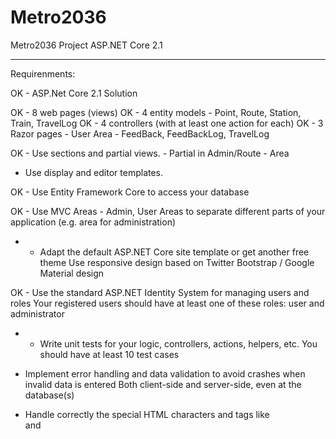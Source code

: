 # Metro2036
Metro2036 Project ASP.NET Core 2.1

----------------------------------------------------------------------------------------------------
Requirenments:

OK - ASP.Net Core 2.1 Solution

OK - 8 web pages (views)
OK - 4 entity models -  Point, Route, Station, Train, TravelLog
OK - 4 controllers  (with at least one action for each)
OK - 3 Razor pages - User Area - FeedBack, FeedBackLog, TravelLog

OK - Use sections and partial views. - Partial in Admin/Route - Area
* Use display and editor templates.

OK - Use Entity Framework Core to access your database

OK - Use MVC Areas - Admin, User Areas
	to separate different parts of your application (e.g. area for administration)

* -  Adapt the default ASP.NET Core site template or get another free theme
	Use responsive design based on Twitter Bootstrap / Google Material design
	
OK - Use the standard ASP.NET Identity System for managing users and roles
	Your registered users should have at least one of these roles: user and administrator
	
* - Write unit tests for your logic, controllers, actions, helpers, etc.
	You should have at least 10 test cases

* Implement error handling and data validation to avoid crashes when invalid data is entered
	Both 
		client-side and 
		server-side, even at the 
		database(s)

* Handle correctly the special HTML characters and tags like <br /> and <script> (escape special characters)

OK - Use Dependency Injection - Services Injection
	The built-in one in ASP.NET Core is perfectly fine

OK - Optionally, use AutoМapping

* Prevent from security vulnerabilities like SQL Injection, XSS, CSRF, parameter tampering, etc.

Bonuses
OK - Host the application in a cloud environment, e.g. in AppHarbor or Azure
	Hosted in Azure

---------------------------------------------------------------------------------------------------------
Assessment Criteria
* Functionality – 0…20
* Implementing controllers correctly (controllers should do only their work) – 0...5
* Implementing views correctly (using display and editor templates) – 0…5
* Unit tests (unit test for some of the controllers using mocking) – 0…10
* Security (prevent SQL injection, XSS, CSRF, parameter tampering, etc.) – 0…5
* Data validation (validation in the models and input models) – 0…10
* Using auto mapper and inversion of control – 0…5
* Using areas with multiple layouts – 0…10
* Code quality (well-structured code, following the MVC pattern, following SOLID principles, etc.) – 0…10
* Bonus (bonus points are given for exceptional project) – 0…25
--------------------------------------------------------------------------------------------------------
ToDo:
Admin Area:
(As Drop Down)

Points Routes Stations Trains - in DropDown Menu - Management
	- With View and Bind Model 

Models Progress:
Point - Service, Controler
Route - Service, Controler, View(CRUD)
Station - Service, Controler, View(List)
Train - Service, Controler, View(List)
--------------------------------------------------------------------------------------------------------